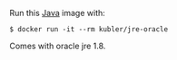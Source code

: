 Run this [Java][] image with:

    $ docker run -it --rm kubler/jre-oracle

Comes with oracle jre 1.8.

[Java]: https://www.oracle.com/java/index.html
